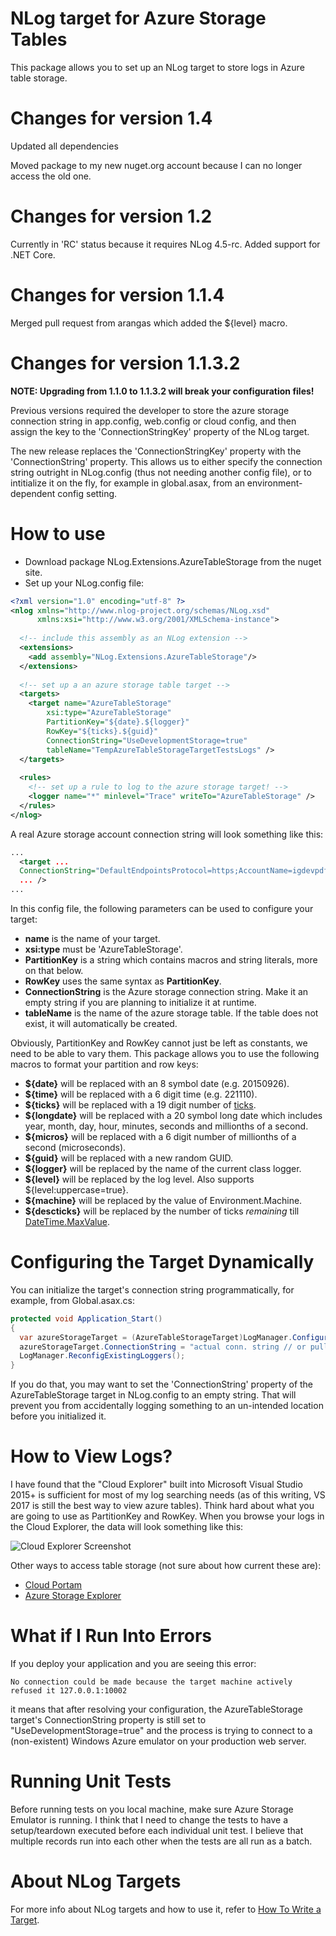 NLog target for Azure Storage Tables
====================================================

This package allows you to set up an NLog target to store logs in Azure table storage.



Changes for version 1.4
=======================

Updated all dependencies

Moved package to my new nuget.org account because I can no longer access the old one.


Changes for version 1.2
=======================

Currently in 'RC' status because it requires NLog 4.5-rc.
Added support for .NET Core.

Changes for version 1.1.4
=========================

Merged pull request from arangas which added the ${level} macro.

Changes for version 1.1.3.2
===========================

**NOTE: Upgrading from 1.1.0 to 1.1.3.2 will break your configuration files!**

Previous versions required the developer to store the azure storage connection string in app.config, web.config or cloud config, and then assign the key to the 'ConnectionStringKey' property of the NLog target.

The new release replaces the 'ConnectionStringKey' property with the 'ConnectionString' property. This allows us to either specify the connection string outright in NLog.config (thus not needing another config file), or to intitialize it on the fly, for example in global.asax, from an environment-dependent config setting.

How to use
==========

- Download package NLog.Extensions.AzureTableStorage from the nuget site</a>.
- Set up your NLog.config file:

`````xml
<?xml version="1.0" encoding="utf-8" ?>
<nlog xmlns="http://www.nlog-project.org/schemas/NLog.xsd"
      xmlns:xsi="http://www.w3.org/2001/XMLSchema-instance">
  
  <!-- include this assembly as an NLog extension -->
  <extensions>
    <add assembly="NLog.Extensions.AzureTableStorage"/>
  </extensions>
  
  <!-- set up a an azure storage table target -->
  <targets>
    <target name="AzureTableStorage" 
        xsi:type="AzureTableStorage" 
        PartitionKey="${date}.${logger}" 
        RowKey="${ticks}.${guid}"
        ConnectionString="UseDevelopmentStorage=true" 
        tableName="TempAzureTableStorageTargetTestsLogs" />
  </targets>
  
  <rules>
    <!-- set up a rule to log to the azure storage target! -->
    <logger name="*" minlevel="Trace" writeTo="AzureTableStorage" />
  </rules>
</nlog>
`````

A real Azure storage account connection string will look something like this:

`````xml
...
  <target ...
  ConnectionString="DefaultEndpointsProtocol=https;AccountName=igdevpdf;AccountKey=xxxxxxx==" 
  ... />
...  
`````

In this config file, the following parameters can be used to configure your target:

- **name** is the name of your target.
- **xsi:type** must be 'AzureTableStorage'.
- **PartitionKey** is a string which contains macros and string literals, more on that below.
- **RowKey** uses the same syntax as **PartitionKey**.
- **ConnectionString** is the Azure storage connection string. Make it an empty string if you are planning to initialize it at runtime.
- **tableName** is the name of the azure storage table. If the table does not exist, it will automatically be created.

Obviously, PartitionKey and RowKey cannot just be left as constants, we need to be able to vary them.
This package allows you to use the following macros to format your partition and row keys:

- **${date}** will be replaced with an 8 symbol date (e.g. 20150926).
- **${time}** will be replaced with a 6 digit time (e.g. 221110).
- **${ticks}** will be replaced with a 19 digit number of <a href="https://msdn.microsoft.com/en-us/library/system.datetime.ticks(v=vs.110).aspx">ticks</a>.
- **${longdate}** will be replaced with a 20 symbol long date which includes year, month, day, hour, minutes, seconds and millionths of a second.
- **${micros}** will be replaced with a 6 digit number of millionths of a second (microseconds).
- **${guid}** will be replaced with a new random GUID.
- **${logger}** will be replaced by the name of the current class logger.
- **${level}** will be replaced by the log level. Also supports ${level:uppercase=true}.
- **${machine}** will be replaced by the value of Environment.Machine.
- **${descticks}** will be replaced by the number of ticks *remaining* till <a href="https://msdn.microsoft.com/en-us/library/system.datetime.maxvalue(v=vs.110).aspx">DateTime.MaxValue</a>.

Configuring the Target Dynamically
==================================

You can initialize the target's connection string programmatically, for example, from Global.asax.cs:

`````c#
protected void Application_Start()
{
  var azureStorageTarget = (AzureTableStorageTarget)LogManager.Configuration.FindTargetByName("AzureStorage");
  azureStorageTarget.ConnectionString = "actual conn. string // or pull from web.config";
  LogManager.ReconfigExistingLoggers();
}
`````

If you do that, you may want to set the 'ConnectionString' property of the AzureTableStorage target in NLog.config to an empty string. 
That will prevent you from accidentally logging something to an un-intended location before you initialized it.


How to View Logs?
=================

I have found that the "Cloud Explorer" built into Microsoft Visual Studio 2015+ is sufficient for most of my log searching needs (as of this writing, VS 2017 is still the best way to view azure tables). Think hard about what you are going to use as PartitionKey and RowKey.
When you browse your logs in the Cloud Explorer, the data will look something like this:

![Cloud Explorer Screenshot](screenshot.png?raw=true "Cloud Explorer Screenshot")

Other ways to access table storage (not sure about how current these are):

- <a href="http://www.cloudportam.com/">Cloud Portam</a>
- <a href="http://azurestorageexplorer.codeplex.com/">Azure Storage Explorer</a>

What if I Run Into Errors
=========================

If you deploy your application and you are seeing this error:

```
No connection could be made because the target machine actively refused it 127.0.0.1:10002 
```

it means that after resolving your configuration, the AzureTableStorage target's ConnectionString property is still set
to "UseDevelopmentStorage=true" and the process is trying to connect to a (non-existent) Windows Azure emulator on your
production web server.


Running Unit Tests
==================

Before running tests on you local machine, make sure Azure Storage Emulator is running.
I think that I need to change the tests to have a setup/teardown executed before each individual unit test. I believe that multiple records run into each other when the tests are all run as a batch.

About NLog Targets
==================

For more info about NLog targets and how to use it, refer to <a href="https://github.com/nlog/NLog/wiki/How%20to%20write%20a%20Target">How To Write a Target</a>.
